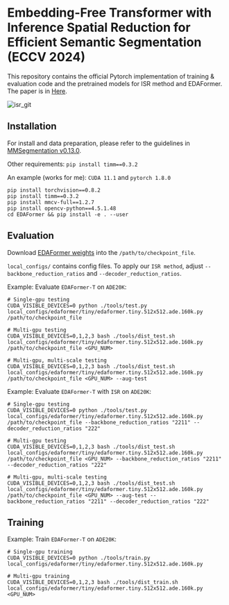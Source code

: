 # Embedding-Free Transformer with Inference Spatial Reduction for Efficient Semantic Segmentation (ECCV 2024)


This repository contains the official Pytorch implementation of training & evaluation code and the pretrained models for ISR method and EDAFormer. The paper is in [Here](https://arxiv.org/abs/2407.17261).

![isr_git](https://github.com/user-attachments/assets/ae1645d3-8d4c-40bb-b112-882f04b68f60)

## Installation

For install and data preparation, please refer to the guidelines in [MMSegmentation v0.13.0](https://github.com/open-mmlab/mmsegmentation/tree/v0.13.0).

Other requirements:
```pip install timm==0.3.2```

An example (works for me): ```CUDA 11.1``` and  ```pytorch 1.8.0``` 

```
pip install torchvision==0.8.2
pip install timm==0.3.2
pip install mmcv-full==1.2.7
pip install opencv-python==4.5.1.48
cd EDAFormer && pip install -e . --user
```

## Evaluation
  
Download [EDAFormer weights](https://drive.google.com/drive/u/0/folders/1hiAFQcfH9qd37WOc1_HMB0vKzbY-IWrO) into the `/path/to/checkpoint_file`.

```local_configs/``` contains config files. To apply our ```ISR method```, adjust ```--backbone_reduction_ratios``` and ```--decoder_reduction_ratios```.


Example: Evaluate ```EDAFormer-T``` on ```ADE20K```:

```
# Single-gpu testing
CUDA_VISIBLE_DEVICES=0 python ./tools/test.py local_configs/edaformer/tiny/edaformer.tiny.512x512.ade.160k.py /path/to/checkpoint_file

# Multi-gpu testing
CUDA_VISIBLE_DEVICES=0,1,2,3 bash ./tools/dist_test.sh local_configs/edaformer/tiny/edaformer.tiny.512x512.ade.160k.py /path/to/checkpoint_file <GPU_NUM>

# Multi-gpu, multi-scale testing
CUDA_VISIBLE_DEVICES=0,1,2,3 bash ./tools/dist_test.sh local_configs/edaformer/tiny/edaformer.tiny.512x512.ade.160k.py /path/to/checkpoint_file <GPU_NUM> --aug-test
```


Example: Evaluate ```EDAFormer-T``` with ```ISR``` on ```ADE20K```:

```
# Single-gpu testing
CUDA_VISIBLE_DEVICES=0 python ./tools/test.py local_configs/edaformer/tiny/edaformer.tiny.512x512.ade.160k.py /path/to/checkpoint_file --backbone_reduction_ratios "2211" --decoder_reduction_ratios "222"

# Multi-gpu testing
CUDA_VISIBLE_DEVICES=0,1,2,3 bash ./tools/dist_test.sh local_configs/edaformer/tiny/edaformer.tiny.512x512.ade.160k.py /path/to/checkpoint_file <GPU_NUM> --backbone_reduction_ratios "2211" --decoder_reduction_ratios "222"

# Multi-gpu, multi-scale testing
CUDA_VISIBLE_DEVICES=0,1,2,3 bash ./tools/dist_test.sh local_configs/edaformer/tiny/edaformer.tiny.512x512.ade.160k.py /path/to/checkpoint_file <GPU_NUM> --aug-test --backbone_reduction_ratios "2211" --decoder_reduction_ratios "222"
```

## Training

Example: Train ```EDAFormer-T``` on ```ADE20K```:

```
# Single-gpu training
CUDA_VISIBLE_DEVICES=0 python ./tools/train.py local_configs/edaformer/tiny/edaformer.tiny.512x512.ade.160k.py 

# Multi-gpu training
CUDA_VISIBLE_DEVICES=0,1,2,3 bash ./tools/dist_train.sh local_configs/edaformer/tiny/edaformer.tiny.512x512.ade.160k.py <GPU_NUM>
```
